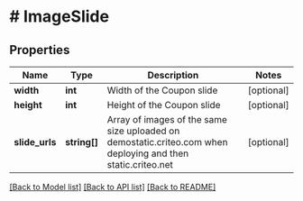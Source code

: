 # # ImageSlide

## Properties

Name | Type | Description | Notes
------------ | ------------- | ------------- | -------------
**width** | **int** | Width of the Coupon slide | [optional]
**height** | **int** | Height of the Coupon slide | [optional]
**slide_urls** | **string[]** | Array of images of the same size uploaded on demostatic.criteo.com when deploying and then static.criteo.net | [optional]

[[Back to Model list]](../../README.md#models) [[Back to API list]](../../README.md#endpoints) [[Back to README]](../../README.md)
